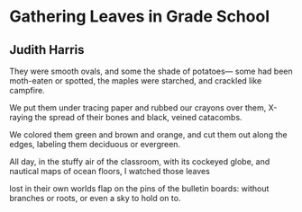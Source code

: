 # Gathering Leaves in Grade School
## Judith Harris
They were smooth ovals,
and some the shade of potatoes—
some had been moth-eaten
or spotted, the maples
were starched, and crackled
like campfire.

We put them under tracing paper
and rubbed our crayons
over them, X-raying
the spread of their bones
and black, veined catacombs.

We colored them green and brown
and orange, and
cut them out along the edges,
labeling them deciduous
or evergreen.

All day, in the stuffy air of the classroom,
with its cockeyed globe,
and nautical maps of ocean floors,
I watched those leaves

lost in their own worlds
flap on the pins of the bulletin boards:
without branches or roots,
or even a sky to hold on to.
